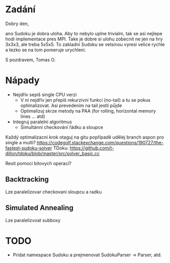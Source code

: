 # Zadání

Dobry den,

ano Sudoku je dobra uloha. Aby to nebylo uplne trivialni, tak se asi
nejlepe hodi implementace pres MPI. Take je dobre si ulohu zobecnit ne
jen na hry 3x3x3, ale treba 5x5x5. To zakladni Sudoku se vetsinou
vyresi velice rychle a tezko se na tom pomeruje urychleni.

S pozdravem, Tomas O.

# Nápady
 - Nejdřív sepiš single CPU verzi
     - V ní nejdřív jen přepiš rekurzivní funkci (no-tail) a tu se pokus optimalizovat. Asi prevedenim na tail jestli půjde
     - Optimalizuj skrze metody na PAA (for rolling, horizontal memory lines ... atd)
 - Integruj paralelni algoritmus
     - Simultánní checkování řádku a sloupce 


Každý optimalizacni krok otaguj na gitu popřípadě udělej branch aspon pro single a multi?
https://codegolf.stackexchange.com/questions/190727/the-fastest-sudoku-solver
TDoku: https://github.com/t-dillon/tdoku/blob/master/src/solver_basic.cc

Resit pomoci bitovych operaci?

## Backtracking
Lze paralelizovar checkovani sloupcu a radku

## Simulated Annealing
Lze paralelizvoat subboxy

# TODO
 - Pridat namespace Sudoku a prejmenovat SudokuParser -> Parser, atd.
